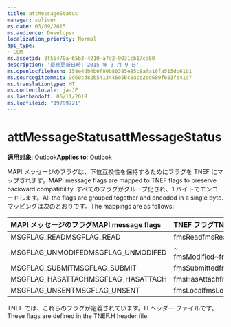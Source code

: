 ```yaml
---
title: attMessageStatus
manager: soliver
ms.date: 03/09/2015
ms.audience: Developer
localization_priority: Normal
api_type:
- COM
ms.assetid: 8f55470a-65b3-4210-a7d2-9031cb17ca80
description: '最終更新日時: 2015 年 3 月 9 日'
ms.openlocfilehash: 158e4db4b0f80b80385e85c8afa16fa515dc61b1
ms.sourcegitcommit: 9d60cd82b5413446e5bc8ace2cd689f683fb41a7
ms.translationtype: MT
ms.contentlocale: ja-JP
ms.lasthandoff: 06/11/2018
ms.locfileid: "19799721"
---
```

# <a name="attmessagestatus"></a><span data-ttu-id="ad2d1-103">attMessageStatus</span><span class="sxs-lookup"><span data-stu-id="ad2d1-103">attMessageStatus</span></span>

  
  
<span data-ttu-id="ad2d1-104">**適用対象**: Outlook</span><span class="sxs-lookup"><span data-stu-id="ad2d1-104">**Applies to**: Outlook</span></span> 
  
<span data-ttu-id="ad2d1-105">MAPI メッセージのフラグは、下位互換性を保持するためにフラグを TNEF にマップされます。</span><span class="sxs-lookup"><span data-stu-id="ad2d1-105">MAPI message flags are mapped to TNEF flags to preserve backward compatibility.</span></span> <span data-ttu-id="ad2d1-106">すべてのフラグがグループ化され、1 バイトでエンコードします。</span><span class="sxs-lookup"><span data-stu-id="ad2d1-106">All the flags are grouped together and encoded in a single byte.</span></span> <span data-ttu-id="ad2d1-107">マッピングは次のとおりです。</span><span class="sxs-lookup"><span data-stu-id="ad2d1-107">The mappings are as follows:</span></span>
  
|<span data-ttu-id="ad2d1-108">**MAPI メッセージのフラグ**</span><span class="sxs-lookup"><span data-stu-id="ad2d1-108">**MAPI message flags**</span></span>|<span data-ttu-id="ad2d1-109">**TNEF フラグ**</span><span class="sxs-lookup"><span data-stu-id="ad2d1-109">**TNEF flags**</span></span>|
|:-----|:-----|
|<span data-ttu-id="ad2d1-110">MSGFLAG_READ</span><span class="sxs-lookup"><span data-stu-id="ad2d1-110">MSGFLAG_READ</span></span>  <br/> |<span data-ttu-id="ad2d1-111">fmsRead</span><span class="sxs-lookup"><span data-stu-id="ad2d1-111">fmsRead</span></span>  <br/> |
|<span data-ttu-id="ad2d1-112">MSGFLAG_UNMODIFED</span><span class="sxs-lookup"><span data-stu-id="ad2d1-112">MSGFLAG_UNMODIFED</span></span>  <br/> |<span data-ttu-id="ad2d1-113">~ fmsModified</span><span class="sxs-lookup"><span data-stu-id="ad2d1-113">~fmsModified</span></span>  <br/> |
|<span data-ttu-id="ad2d1-114">MSGFLAG_SUBMIT</span><span class="sxs-lookup"><span data-stu-id="ad2d1-114">MSGFLAG_SUBMIT</span></span>  <br/> |<span data-ttu-id="ad2d1-115">fmsSubmitted</span><span class="sxs-lookup"><span data-stu-id="ad2d1-115">fmsSubmitted</span></span>  <br/> |
|<span data-ttu-id="ad2d1-116">MSGFLAG_HASATTACH</span><span class="sxs-lookup"><span data-stu-id="ad2d1-116">MSGFLAG_HASATTACH</span></span>  <br/> |<span data-ttu-id="ad2d1-117">fmsHasAttach</span><span class="sxs-lookup"><span data-stu-id="ad2d1-117">fmsHasAttach</span></span>  <br/> |
|<span data-ttu-id="ad2d1-118">MSGFLAG_UNSENT</span><span class="sxs-lookup"><span data-stu-id="ad2d1-118">MSGFLAG_UNSENT</span></span>  <br/> |<span data-ttu-id="ad2d1-119">fmsLocal</span><span class="sxs-lookup"><span data-stu-id="ad2d1-119">fmsLocal</span></span>  <br/> |
   
<span data-ttu-id="ad2d1-120">TNEF では、これらのフラグが定義されています。H ヘッダー ファイルです。</span><span class="sxs-lookup"><span data-stu-id="ad2d1-120">These flags are defined in the TNEF.H header file.</span></span>
  

